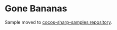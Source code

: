 Gone Bananas
============

Sample moved to [cocos-sharp-samples repository](https://github.com/mono/cocos-sharp-samples/tree/master/GoneBananas).